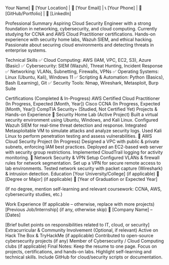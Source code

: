 
Your Name]
📍 [Your Location] | 📧 [Your Email] | 📞 [Your Phone] | 🔗 [GitHub/Portfolio] | 🔗 [LinkedIn]

Professional Summary
Aspiring Cloud Security Engineer with a strong foundation in networking, cybersecurity, and cloud computing. Currently studying for CCNA and AWS Cloud Practitioner certifications. Hands-on experience with security home labs, Wazuh SIEM, and ethical hacking. Passionate about securing cloud environments and detecting threats in enterprise systems.

Technical Skills
✅ Cloud Computing: AWS (IAM, VPC, EC2, S3), Azure (Basic)
✅ Cybersecurity: SIEM (Wazuh), Threat Hunting, Incident Response
✅ Networking: VLANs, Subnetting, Firewalls, VPNs
✅ Operating Systems: Linux (Ubuntu, Kali), Windows 11
✅ Scripting & Automation: Python (Basics), Bash (Learning), Git
✅ Security Tools: Nmap, Wireshark, Metasploit, Burp Suite

Certifications (Completed & In-Progress)
AWS Certified Cloud Practitioner (In Progress, Expected [Month, Year])
Cisco CCNA (In Progress, Expected [Month, Year])
CompTIA Security+ (Studied, Not Certified Yet)
Projects & Hands-on Experience
🔹 Security Home Lab (Active Project)
Built a virtual security environment using Ubuntu, Windows, and Kali Linux.
Configured Wazuh SIEM for real-time threat detection and response.
Integrated Metasploitable VM to simulate attacks and analyze security logs.
Used Kali Linux to perform penetration testing and assess vulnerabilities.
🔹 AWS Cloud Security Project (In Progress)
Designed a VPC with public & private subnets, enforcing IAM best practices.
Deployed an EC2-based web server with security group restrictions.
Implemented CloudTrail logging for activity monitoring.
🔹 Network Security & VPN Setup
Configured VLANs & firewall rules for network segmentation.
Set up a VPN for secure remote access to lab environments.
Tested network security with packet capture (Wireshark) & intrusion detection.
Education
[Your University/College] (if applicable)
📖 [Degree or Major] (if applicable)
📅 [Year of Graduation or Expected Year]

(If no degree, mention self-learning and relevant coursework: CCNA, AWS, cybersecurity studies, etc.)

Work Experience (If applicable – otherwise, replace with more projects)
[Previous Job/Internship] (if any, otherwise skip)
📍 [Company Name] – [Dates]

[Brief bullet points on responsibilities related to IT, cloud, or security]
Extracurricular & Community Involvement (Optional, if relevant)
Active on Hack The Box & TryHackMe (if applicable)
Contributed to open-source cybersecurity projects (if any)
Member of Cybersecurity / Cloud Computing clubs (if applicable)
Final Notes:
Keep the resume to one page.
Focus on projects, certifications, and hands-on labs.
Highlight self-learning and technical skills.
Include GitHub for cloud/security scripts or documentation.
